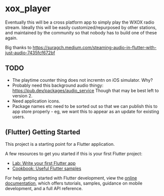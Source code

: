 # xox_player

Eventually this will be a cross platform app to simply play the WXOX radio stream.
Ideally this will be easily customized/repurposed by other stations, and maintained by the 
community so that nobody has to build one of these again.


Big thanks to 
https://suragch.medium.com/steaming-audio-in-flutter-with-just-audio-7435fcf672bf


## TODO

- The playtime counter thing does not incremtn on iOS simulator. Why?
- Probably need this background audio thingy: https://pub.dev/packages/audio_service
  Though that may be best left to version 2.
- Need application icons.
- Package names etc need to be sorted out so that we can publish this to app store 
  properly - eg, we want this to appear as an update for existing users.



## (Flutter) Getting Started

This project is a starting point for a Flutter application.

A few resources to get you started if this is your first Flutter project:

- [Lab: Write your first Flutter app](https://docs.flutter.dev/get-started/codelab)
- [Cookbook: Useful Flutter samples](https://docs.flutter.dev/cookbook)

For help getting started with Flutter development, view the
[online documentation](https://docs.flutter.dev/), which offers tutorials,
samples, guidance on mobile development, and a full API reference.
